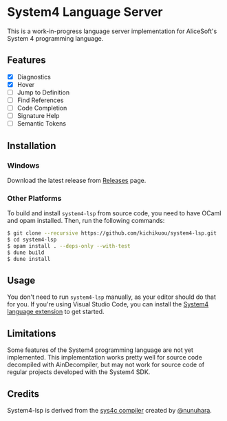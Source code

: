 # System4 Language Server

This is a work-in-progress language server implementation for AliceSoft's
System 4 programming language.

## Features

- [x] Diagnostics
- [x] Hover
- [ ] Jump to Definition
- [ ] Find References
- [ ] Code Completion
- [ ] Signature Help
- [ ] Semantic Tokens

## Installation

### Windows

Download the latest release from [Releases](https://github.com/kichikuou/system4-lsp/releases) page.

### Other Platforms

To build and install `system4-lsp` from source code, you need to have OCaml and
opam installed. Then, run the following commands:

```sh
$ git clone --recursive https://github.com/kichikuou/system4-lsp.git
$ cd system4-lsp
$ opam install . --deps-only --with-test
$ dune build
$ dune install
```

## Usage

You don't need to run `system4-lsp` manually, as your editor should do that for
you. If you're using Visual Studio Code, you can install the
[System4 language extension](https://marketplace.visualstudio.com/items?itemName=kichikuou.system4)
to get started.

## Limitations

Some features of the System4 programming language are not yet implemented.
This implementation works pretty well for source code decompiled with
AinDecompiler, but may not work for source code of regular projects developed
with the System4 SDK.

## Credits

System4-lsp is derived from the
[sys4c compiler](https://github.com/nunuhara/sys4c) created by
[@nunuhara](https://github.com/nunuhara).
